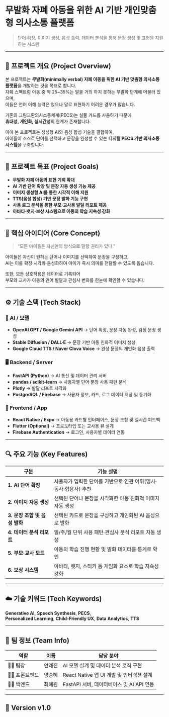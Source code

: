 # 무발화 자폐 아동을 위한 AI 기반 개인맞춤형 의사소통 플랫폼  
> 단어 확장, 이미지 생성, 음성 출력, 데이터 분석을 통해 문장 생성 및 표현을 지원하는 시스템  

---

## 📖 프로젝트 개요 (Project Overview)

본 프로젝트는 **무발화(minimally verbal) 자폐 아동을 위한 AI 기반 맞춤형 의사소통 플랫폼**을 개발하는 것을 목표로 합니다.  
자폐 스펙트럼 아동 중 약 25~35%는 말을 거의 하지 못하는 무발화 단계에 머물러 있으며,  
이들은 언어 이해 능력은 있으나 말로 표현하기 어려운 경우가 많습니다.  

기존의 그림교환의사소통체계(PECS)는 실물 카드를 사용하기 때문에  
**휴대성, 개인화, 실시간성**의 한계가 존재합니다.  

이에 본 프로젝트는 생성형 AI와 음성 합성 기술을 결합하여,  
아이들이 스스로 단어를 선택하고 문장을 완성할 수 있는 **디지털 PECS 기반 의사소통 시스템**을 구축합니다.  

---

## 🎯 프로젝트 목표 (Project Goals)

- **무발화 자폐 아동의 표현 기회 확대**  
- **AI 기반 단어 확장 및 문장 자동 생성 기능 제공**  
- **이미지 생성형 AI를 통한 시각적 이해 지원**  
- **TTS(음성 합성) 기반 문장 발화 기능 구현**  
- **사용 로그 분석을 통한 부모·교사용 발달 리포트 제공**  
- **아바타·뱃지·보상 시스템으로 아동의 학습 지속성 강화**

---

## 🧠 핵심 아이디어 (Core Concept)

> “모든 아이들은 자신만의 방식으로 말할 권리가 있다.”  

아이들은 자신이 원하는 단어나 이미지를 선택하여 문장을 구성하고,  
AI는 이를 확장·시각화·음성화하여 아이가 즉시 의미를 전달할 수 있도록 돕습니다.  

또한, 모든 상호작용은 데이터로 기록되어  
부모와 교사가 아동의 언어 발달과 관심사 변화를 한눈에 확인할 수 있습니다.  

---

## ⚙️ 기술 스택 (Tech Stack)

### 🧩 AI / 모델
- **OpenAI GPT / Google Gemini API** → 단어 확장, 문장 자동 완성, 감정 문장 생성  
- **Stable Diffusion / DALL·E** → 문장 기반 아동 친화적 이미지 생성  
- **Google Cloud TTS / Naver Clova Voice** → 완성 문장의 개인화 음성 출력  

### 🖥️ Backend / Server
- **FastAPI (Python)** → AI 통신 및 데이터 관리 서버  
- **pandas / scikit-learn** → 사용자별 단어·문장 사용 패턴 분석  
- **Plotly** → 발달 리포트 시각화  
- **PostgreSQL / Firebase** → 사용자 정보, 카드, 로그 데이터 저장 및 동기화  

### 📱 Frontend / App
- **React Native / Expo** → 아동용 카드형 인터페이스, 문장 조합 및 실시간 피드백  
- **Flutter (Optional)** → 프로토타입 또는 교사용 뷰 설계  
- **Firebase Authentication** → 로그인, 사용자별 데이터 연동  

---

## 🔍 주요 기능 (Key Features)

| 구분 | 기능 설명 |
|------|------------|
| **1. AI 단어 확장** | 사용자가 입력한 단어를 기반으로 연관 어휘(명사·동사·형용사) 추천 |
| **2. 이미지 자동 생성** | 선택된 단어나 문장을 시각화한 아동 친화적 이미지 자동 생성 |
| **3. 문장 조합 및 음성 발화** | 선택된 카드로 문장을 구성하고 개인화된 AI 음성으로 발화 |
| **4. 데이터 분석 리포트** | 일/주/월 단위 사용 패턴·관심사 분석 리포트 자동 생성 |
| **5. 부모·교사 모드** | 아동의 학습 진행 현황 및 발화 데이터를 통계로 확인 |
| **6. 보상 시스템** | 아바타, 뱃지, 스티커 등 게임화 요소로 학습 지속성 강화 |

---

## ☁️ 기술 키워드 (Tech Keywords)

**Generative AI**, **Speech Synthesis**, **PECS**,  
**Personalized Learning**, **Child-Friendly UX**, **Data Analytics**, **TTS**

---

## 👥 팀 정보 (Team Info)

| 역할 | 이름 | 담당 분야 |
|------|------|------------|
| 👩‍💻 팀장 | 안례진 | AI 모델 설계 및 데이터 분석 로직 구현 |
| 👩‍💻 프론트엔드 | 양승혜 | React Native 앱 UI 개발 및 인터랙션 설계 |
| 👩‍💻 백엔드 | 최혜원 | FastAPI 서버, 데이터베이스 및 AI API 연동 |

---

## 📌 Version v1.0
